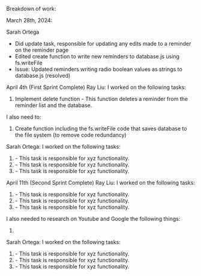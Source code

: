 Breakdown of work:

March 28th, 2024:

Sarah Ortega

- Did update task, responsible for updating any edits made to a reminder on the reminder page
- Edited create function to write new reminders to database.js using fs.writeFile
- Issue: Updated reminders writing radio boolean values as strings to database.js (resolved)

April 4th (First Sprint Complete)
Ray Liu:
I worked on the following tasks:

1. Implement delete function - This function deletes a reminder from the reminder list and the database.

I also need to:

1. Create function including the fs.writeFile code that saves database to the file system (to remove code redundancy)

Sarah Ortega:
I worked on the following tasks:

1. <Insert Some Task Here> - This task is responsible for xyz functionality.
2. <Insert Some Task Here> - This task is responsible for xyz functionality.
3. <Insert Some Task Here> - This task is responsible for xyz functionality.

April 11th (Second Sprint Complete)
Ray Liu:
I worked on the following tasks:

1. <Insert Some Task Here> - This task is responsible for xyz functionality.
2. <Insert Some Task Here> - This task is responsible for xyz functionality.
3. <Insert Some Task Here> - This task is responsible for xyz functionality.

I also needed to research on Youtube and Google the following things:

1. <Insert Video or Link to thing you needed to research>

Sarah Ortega:
I worked on the following tasks:

1. <Insert Some Task Here> - This task is responsible for xyz functionality.
2. <Insert Some Task Here> - This task is responsible for xyz functionality.
3. <Insert Some Task Here> - This task is responsible for xyz functionality.
